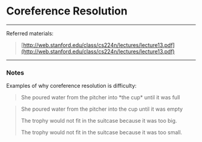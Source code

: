 # Coreference Resolution

---

Referred materials:

> [http://web.stanford.edu/class/cs224n/lectures/lecture13.pdf](http://web.stanford.edu/class/cs224n/lectures/lecture13.pdf)

---

### Notes

Examples of why coreference resolution is difficulty:

> She poured water from the pitcher into \*the cup\* until it was full



> She poured water from the pitcher into the cup until it was empty
>
> The trophy would not fit in the suitcase because it was too big.
>
> The trophy would not fit in the suitcase because it was too small.



